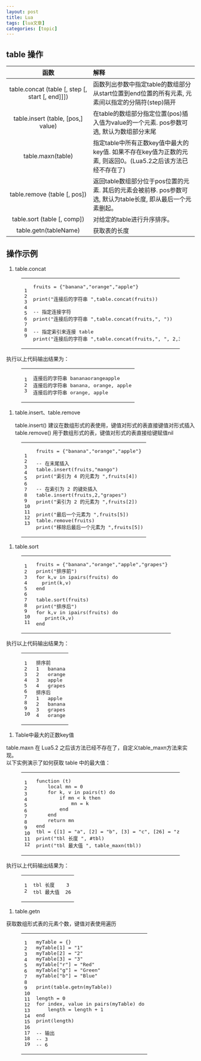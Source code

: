 ```yaml
---
layout: post
title: Lua 
tags: [lua文章]
categories: [topic]
---
```

<h2 id="table-操作"><a href="#table-操作" class="headerlink" title="table 操作"></a>table 操作</h2>
<div class="table-container">
<table>
<thead>
<tr>
<th style="text-align:center">函数</th>
<th style="text-align:left">解释</th>
</tr>
</thead>
<tbody>
<tr>
<td style="text-align:center">table.concat (table [, step [, start [, end]]])</td>
<td style="text-align:left">函数列出参数中指定table的数组部分从start位置到end位置的所有元素, 元素间以指定的分隔符(step)隔开</td>
</tr>
<tr>
<td style="text-align:center">table.insert (table, [pos,] value)</td>
<td style="text-align:left">在table的数组部分指定位置(pos)插入值为value的一个元素. pos参数可选, 默认为数组部分末尾</td>
</tr>
<tr>
<td style="text-align:center">table.maxn(table)</td>
<td style="text-align:left">指定table中所有正数key值中最大的key值. 如果不存在key值为正数的元素, 则返回0。(Lua5.2之后该方法已经不存在了)</td>
</tr>
<tr>
<td style="text-align:center">table.remove (table [, pos])</td>
<td style="text-align:left">返回table数组部分位于pos位置的元素. 其后的元素会被前移. pos参数可选, 默认为table长度, 即从最后一个元素删起。</td>
</tr>
<tr>
<td style="text-align:center">table.sort (table [, comp])</td>
<td style="text-align:left">对给定的table进行升序排序。</td>
</tr>
<tr>
<td style="text-align:center">table.getn(tableName)</td>
<td style="text-align:left">获取表的长度</td>
</tr>
</tbody>
</table>
</div>
<h2 id="操作示例"><a href="#操作示例" class="headerlink" title="操作示例"></a>操作示例</h2><ol>
<li>table.concat</li>
</ol>
<figure class="highlight lua"><table><tbody><tr><td class="gutter"><pre><span class="line">1</span><br/><span class="line">2</span><br/><span class="line">3</span><br/><span class="line">4</span><br/><span class="line">5</span><br/><span class="line">6</span><br/><span class="line">7</span><br/><span class="line">8</span><br/><span class="line">9</span><br/></pre></td><td class="code"><pre><span class="line">fruits = {<span class="string">&#34;banana&#34;</span>,<span class="string">&#34;orange&#34;</span>,<span class="string">&#34;apple&#34;</span>}</span><br/><span class="line"></span><br/><span class="line"><span class="built_in">print</span>(<span class="string">&#34;连接后的字符串 &#34;</span>,<span class="built_in">table</span>.<span class="built_in">concat</span>(fruits))</span><br/><span class="line"></span><br/><span class="line"><span class="comment">-- 指定连接字符</span></span><br/><span class="line"><span class="built_in">print</span>(<span class="string">&#34;连接后的字符串 &#34;</span>,<span class="built_in">table</span>.<span class="built_in">concat</span>(fruits,<span class="string">&#34;, &#34;</span>))</span><br/><span class="line"></span><br/><span class="line"><span class="comment">-- 指定索引来连接 table</span></span><br/><span class="line"><span class="built_in">print</span>(<span class="string">&#34;连接后的字符串 &#34;</span>,<span class="built_in">table</span>.<span class="built_in">concat</span>(fruits,<span class="string">&#34;, &#34;</span>, <span class="number">2</span>,<span class="number">3</span>))</span><br/></pre></td></tr></tbody></table></figure>
<p>执行以上代码输出结果为：</p>
<figure class="highlight lua"><table><tbody><tr><td class="gutter"><pre><span class="line">1</span><br/><span class="line">2</span><br/><span class="line">3</span><br/></pre></td><td class="code"><pre><span class="line">连接后的字符串 bananaorangeapple</span><br/><span class="line">连接后的字符串 banana, orange, apple</span><br/><span class="line">连接后的字符串 orange, apple</span><br/></pre></td></tr></tbody></table></figure>
<ol>
<li><p>table.insert、table.remove</p>
<p> table.insert() 建议在数组形式的表使用，键值对形式的表直接键值对形式插入<br/> table.remove() 用于数组形式的表，键值对形式的表直接给键赋值nil</p>
</li>
</ol>
<figure class="highlight lua"><table><tbody><tr><td class="gutter"><pre><span class="line">1</span><br/><span class="line">2</span><br/><span class="line">3</span><br/><span class="line">4</span><br/><span class="line">5</span><br/><span class="line">6</span><br/><span class="line">7</span><br/><span class="line">8</span><br/><span class="line">9</span><br/><span class="line">10</span><br/><span class="line">11</span><br/><span class="line">12</span><br/><span class="line">13</span><br/></pre></td><td class="code"><pre><span class="line">fruits = {<span class="string">&#34;banana&#34;</span>,<span class="string">&#34;orange&#34;</span>,<span class="string">&#34;apple&#34;</span>}</span><br/><span class="line"></span><br/><span class="line"><span class="comment">-- 在末尾插入</span></span><br/><span class="line"><span class="built_in">table</span>.<span class="built_in">insert</span>(fruits,<span class="string">&#34;mango&#34;</span>)</span><br/><span class="line"><span class="built_in">print</span>(<span class="string">&#34;索引为 4 的元素为 &#34;</span>,fruits[<span class="number">4</span>])</span><br/><span class="line"></span><br/><span class="line"><span class="comment">-- 在索引为 2 的键处插入</span></span><br/><span class="line"><span class="built_in">table</span>.<span class="built_in">insert</span>(fruits,<span class="number">2</span>,<span class="string">&#34;grapes&#34;</span>)</span><br/><span class="line"><span class="built_in">print</span>(<span class="string">&#34;索引为 2 的元素为 &#34;</span>,fruits[<span class="number">2</span>])</span><br/><span class="line"></span><br/><span class="line"><span class="built_in">print</span>(<span class="string">&#34;最后一个元素为 &#34;</span>,fruits[<span class="number">5</span>])</span><br/><span class="line"><span class="built_in">table</span>.<span class="built_in">remove</span>(fruits)</span><br/><span class="line"><span class="built_in">print</span>(<span class="string">&#34;移除后最后一个元素为 &#34;</span>,fruits[<span class="number">5</span>])</span><br/></pre></td></tr></tbody></table></figure>
<ol>
<li>table.sort</li>
</ol>
<figure class="highlight lua"><table><tbody><tr><td class="gutter"><pre><span class="line">1</span><br/><span class="line">2</span><br/><span class="line">3</span><br/><span class="line">4</span><br/><span class="line">5</span><br/><span class="line">6</span><br/><span class="line">7</span><br/><span class="line">8</span><br/><span class="line">9</span><br/><span class="line">10</span><br/><span class="line">11</span><br/></pre></td><td class="code"><pre><span class="line">fruits = {<span class="string">&#34;banana&#34;</span>,<span class="string">&#34;orange&#34;</span>,<span class="string">&#34;apple&#34;</span>,<span class="string">&#34;grapes&#34;</span>}</span><br/><span class="line"><span class="built_in">print</span>(<span class="string">&#34;排序前&#34;</span>)</span><br/><span class="line"><span class="keyword">for</span> k,v <span class="keyword">in</span> <span class="built_in">ipairs</span>(fruits) <span class="keyword">do</span></span><br/><span class="line">  <span class="built_in">print</span>(k,v)</span><br/><span class="line"><span class="keyword">end</span></span><br/><span class="line"></span><br/><span class="line"><span class="built_in">table</span>.<span class="built_in">sort</span>(fruits)</span><br/><span class="line"><span class="built_in">print</span>(<span class="string">&#34;排序后&#34;</span>)</span><br/><span class="line"><span class="keyword">for</span> k,v <span class="keyword">in</span> <span class="built_in">ipairs</span>(fruits) <span class="keyword">do</span></span><br/><span class="line">   <span class="built_in">print</span>(k,v)</span><br/><span class="line"><span class="keyword">end</span></span><br/></pre></td></tr></tbody></table></figure>
<p>执行以上代码输出结果为：</p>
<figure class="highlight lua"><table><tbody><tr><td class="gutter"><pre><span class="line">1</span><br/><span class="line">2</span><br/><span class="line">3</span><br/><span class="line">4</span><br/><span class="line">5</span><br/><span class="line">6</span><br/><span class="line">7</span><br/><span class="line">8</span><br/><span class="line">9</span><br/><span class="line">10</span><br/></pre></td><td class="code"><pre><span class="line">排序前</span><br/><span class="line"><span class="number">1</span>   banana</span><br/><span class="line"><span class="number">2</span>   orange</span><br/><span class="line"><span class="number">3</span>   apple</span><br/><span class="line"><span class="number">4</span>   grapes</span><br/><span class="line">排序后</span><br/><span class="line"><span class="number">1</span>   apple</span><br/><span class="line"><span class="number">2</span>   banana</span><br/><span class="line"><span class="number">3</span>   grapes</span><br/><span class="line"><span class="number">4</span>   orange</span><br/></pre></td></tr></tbody></table></figure>
<ol>
<li>Table中最大的正数key值</li>
</ol>
<p>table.maxn 在 Lua5.2 之后该方法已经不存在了，自定义table_maxn方法来实现。<br/>以下实例演示了如何获取 table 中的最大值：</p>
<figure class="highlight lua"><table><tbody><tr><td class="gutter"><pre><span class="line">1</span><br/><span class="line">2</span><br/><span class="line">3</span><br/><span class="line">4</span><br/><span class="line">5</span><br/><span class="line">6</span><br/><span class="line">7</span><br/><span class="line">8</span><br/><span class="line">9</span><br/><span class="line">10</span><br/><span class="line">11</span><br/><span class="line">12</span><br/></pre></td><td class="code"><pre><span class="line"><span class="function"><span class="keyword">function</span> <span class="params">(t)</span></span></span><br/><span class="line">    <span class="keyword">local</span> mn = <span class="number">0</span></span><br/><span class="line">    <span class="keyword">for</span> k, v <span class="keyword">in</span> <span class="built_in">pairs</span>(t) <span class="keyword">do</span></span><br/><span class="line">        <span class="keyword">if</span> mn &lt; k <span class="keyword">then</span></span><br/><span class="line">            mn = k</span><br/><span class="line">        <span class="keyword">end</span></span><br/><span class="line">    <span class="keyword">end</span></span><br/><span class="line">    <span class="keyword">return</span> mn</span><br/><span class="line"><span class="keyword">end</span></span><br/><span class="line">tbl = {[<span class="number">1</span>] = <span class="string">&#34;a&#34;</span>, [<span class="number">2</span>] = <span class="string">&#34;b&#34;</span>, [<span class="number">3</span>] = <span class="string">&#34;c&#34;</span>, [<span class="number">26</span>] = <span class="string">&#34;z&#34;</span>}</span><br/><span class="line"><span class="built_in">print</span>(<span class="string">&#34;tbl 长度 &#34;</span>, #tbl)</span><br/><span class="line"><span class="built_in">print</span>(<span class="string">&#34;tbl 最大值 &#34;</span>, table_maxn(tbl))</span><br/></pre></td></tr></tbody></table></figure>
<p>执行以上代码输出结果为：</p>
<figure class="highlight lua"><table><tbody><tr><td class="gutter"><pre><span class="line">1</span><br/><span class="line">2</span><br/></pre></td><td class="code"><pre><span class="line">tbl 长度    <span class="number">3</span></span><br/><span class="line">tbl 最大值  <span class="number">26</span></span><br/></pre></td></tr></tbody></table></figure>
<ol>
<li>table.getn</li>
</ol>
<p>获取数组形式表的元素个数，键值对表使用遍历</p>
<figure class="highlight lua"><table><tbody><tr><td class="gutter"><pre><span class="line">1</span><br/><span class="line">2</span><br/><span class="line">3</span><br/><span class="line">4</span><br/><span class="line">5</span><br/><span class="line">6</span><br/><span class="line">7</span><br/><span class="line">8</span><br/><span class="line">9</span><br/><span class="line">10</span><br/><span class="line">11</span><br/><span class="line">12</span><br/><span class="line">13</span><br/><span class="line">14</span><br/><span class="line">15</span><br/><span class="line">16</span><br/><span class="line">17</span><br/><span class="line">18</span><br/><span class="line">19</span><br/></pre></td><td class="code"><pre><span class="line">myTable = {}</span><br/><span class="line">myTable[<span class="number">1</span>] = <span class="string">&#34;1&#34;</span></span><br/><span class="line">myTable[<span class="number">2</span>] = <span class="string">&#34;2&#34;</span></span><br/><span class="line">myTable[<span class="number">3</span>] = <span class="string">&#34;3&#34;</span></span><br/><span class="line">myTable[<span class="string">&#34;r&#34;</span>] = <span class="string">&#34;Red&#34;</span></span><br/><span class="line">myTable[<span class="string">&#34;g&#34;</span>] = <span class="string">&#34;Green&#34;</span></span><br/><span class="line">myTable[<span class="string">&#34;b&#34;</span>] = <span class="string">&#34;Blue&#34;</span></span><br/><span class="line"></span><br/><span class="line"><span class="built_in">print</span>(<span class="built_in">table</span>.<span class="built_in">getn</span>(myTable))</span><br/><span class="line"></span><br/><span class="line">length = <span class="number">0</span></span><br/><span class="line"><span class="keyword">for</span> index, value <span class="keyword">in</span> <span class="built_in">pairs</span>(myTable) <span class="keyword">do</span></span><br/><span class="line">    length = length + <span class="number">1</span></span><br/><span class="line"><span class="keyword">end</span></span><br/><span class="line"><span class="built_in">print</span>(length)</span><br/><span class="line"></span><br/><span class="line"><span class="comment">-- 输出</span></span><br/><span class="line"><span class="comment">-- 3</span></span><br/><span class="line"><span class="comment">-- 6</span></span><br/></pre></td></tr></tbody></table></figure>